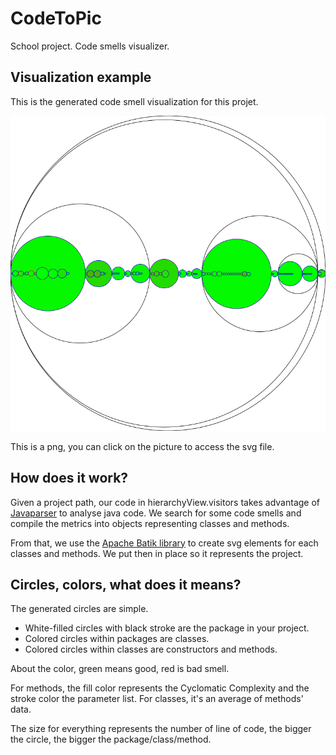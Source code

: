 # CodeToPic

School project. Code smells visualizer.

## Visualization example

This is the generated code smell visualization for this projet.

<a href="https://raw.githubusercontent.com/DelvalletQuentin/CodeToPic/master/readme/CodeToPic.svg">
<img src="https://raw.githubusercontent.com/DelvalletQuentin/CodeToPic/master/readme/CodeToPic.png" alt="Visualization example" class="image mod-full-width" />
</a>

This is a png, you can click on the picture to access the svg file.

## How does it work?

Given a project path, our code in hierarchyView.visitors takes advantage of <a href="https://github.com/javaparser/javaparser">Javaparser</a> to analyse java code. We search for some code smells and compile the metrics into objects representing classes and methods.

From that, we use the <a href="https://xmlgraphics.apache.org/batik/">Apache Batik library</a> 
to create svg elements for each classes and methods. We put then in place so it represents the project. 

## Circles, colors, what does it means?

The generated circles are simple.

- White-filled circles with black stroke are the package in your project.
- Colored circles within packages are classes.
- Colored circles within classes are constructors and methods.

About the color, green means good, red is bad smell.

For methods, the fill color represents the Cyclomatic Complexity and the stroke color the parameter list. For classes, it's an average of methods' data.

The size for everything represents the number of line of code, the bigger the circle, the bigger the package/class/method.